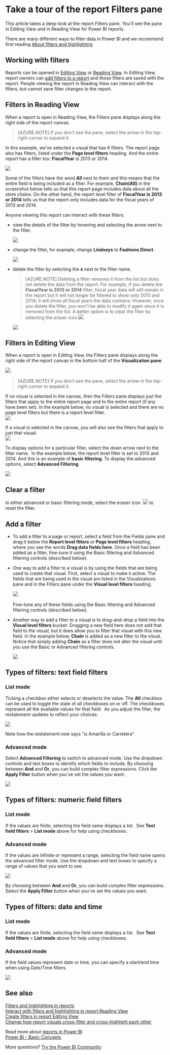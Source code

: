 ﻿<properties
   pageTitle="Take a tour of the Filters pane"
   description="How to use report filters"
   services="powerbi"
   documentationCenter=""
   authors="mihart"
   manager="erikre"
   backup=""
   editor=""
   tags=""
   qualityFocus="monitoring"
   qualityDate=""/>

<tags
   ms.service="powerbi"
   ms.devlang="NA"
   ms.topic="article"
   ms.tgt_pltfrm="NA"
   ms.workload="powerbi"
   ms.date="05/13/2017"
   ms.author="mihart"/>

# Take a tour of the report Filters pane
This article takes a deep look at the report Filters pane. You'll see the pane in Editing View and in Reading View for Power BI reports.

There are many different ways to filter data in Power BI and we recommend first reading [About filters and highlighting](powerbi-service-about-filters-and-highlighting-in-reports.md).

## Working with filters  
Reports can be opened in [Editing View](powerbi-service-interact-with-a-report-in-editing-view.md) or [Reading View](powerbi-service-interact-with-a-report-in-reading-view.md). In Editing View, report owners can [add filters to a report](powerbi-service-add-a-filter-to-a-report.md) and those filters are saved with the report. People viewing the report in Reading View can interact with the filters, but cannot save filter changes to the report.

## Filters in Reading View

When a report is open in Reading View, the Filters pane displays along the right side of the report canvas.

>[AZURE.NOTE] If you don't see the pane, select the arrow in the top-right corner to expand it.

In this example, we've selected a visual that has 6 filters. The report page also has filters, listed under the **Page level filters** heading. And the entire report has a filter too:  **FiscalYear** is 2013 or 2014.

![](media/powerbi-service-how-to-use-a-report-filter/power-bi-filter-visual-level.png)

Some of the filters have the word **All** next to them and this means that the entire field is being included as a filter.  For example, **Chain(All)** in the screenshot below tells us that this report page includes data about all the store chains.  On the other hand, the report level filter of **FiscalYear is 2013 or 2014** tells us that the report only includes data for the fiscal years of 2013 and 2014.

Anyone viewing this report can interact with these filters.

-    view the details of the filter by hovering and selecting the arrow next to the filter.

      ![](media/powerbi-service-interact-with-a-report-in-reading-view/power-bi-expan-filter.png)

-  change the filter, for example, change **Lindseys** to **Fashions Direct**.

      ![](media/powerbi-service-interact-with-a-report-in-reading-view/power-bi-filter-chain.png)

-  delete the filter by selecting the **x** next to the filter name.

   >[AZURE.NOTE]  Deleting a filter removes it from the list but does not delete the data from the report.  For example, if you delete the **FiscalYear is 2013 or 2014** filter, fiscal year data will still remain in the report but it will not longer be filtered to show only 2013 and 2014; it will show all fiscal years the data contains.  However, once you delete the filter, you won't be able to modify it again since it is removed from the list. A better option is to clear the filter by selecting the eraser icon ![](media/powerbi-service-interact-with-a-report-in-reading-view/power-bi-eraser-icon.png).

   ![](media/powerbi-service-how-to-use-a-report-filter/power-bi-delete-filter.png)

## Filters in Editing View

When a report is open in Editing View, the Filters pane displays along the right side of the report canvas in the bottom half of the **Visualization pane**.

![](media/powerbi-service-how-to-use-a-report-filter/PBI_FilterList.jpg).  

>[AZURE.NOTE] If you don't see the pane, select the arrow in the top-right corner to expand it.


If no visual is selected in the canvas, then the Filters pane displays just the filters that apply to the entire report page and to the entire report (if any have been set). In the example below, no visual is selected and there are no page level filters but there is a report level filter.  
![](media/powerbi-service-how-to-use-a-report-filter/PBI_FilterListWithReportFilter.jpg)  

If a visual is selected in the canvas, you will also see the filters that apply to just that visual:  
![](media/powerbi-service-how-to-use-a-report-filter/PBI_FilterListWithReportAndVIsLevelFilters.jpg)

To display options for a particular filter, select the down arrow next to the filter name.  In the example below, the report level filter is set to 2013 and 2014. And this is an example of **basic filtering**.  To display the advanced options, select **Advanced Filtering**.

![](media/powerbi-service-how-to-use-a-report-filter/PBI_FilterListDropdown.jpg)

## Clear a filter  
 In either advanced or basic filtering mode, select the eraser icon  ![](media/powerbi-service-how-to-use-a-report-filter/PBI_eraserIcon.jpg) to reset the filter. 

##   Add a filter
-  To add a filter to a page or report, select a field from the Fields pane and drag it below the **Report level filters**  or **Page level filters** heading, where you see the words **Drag data fields here**. Once a field has been added as a filter, fine-tune it using the Basic filtering and Advanced filtering controls (described below).

-  One way to add a filter to a visual is by using the fields that are being used to create that visual. First, select a visual to make it active. The fields that are being used in the visual are listed in the Visualizations pane and in the Filters pane under the **Visual level filters** heading.

    ![](media/powerbi-service-how-to-use-a-report-filter/power-bi-visual-filter.png)  

    Fine-tune any of these fields using the Basic filtering and Advanced filtering controls (described below).

-  Another way to add a filter to a visual is to drag-and-drop a field into the **Visual level filters** bucket. Dragging a new field here does not add that field to the visual, but it does allow you to filter that visual with this new field. In the example below, **Chain** is added as a new filter to the visual. Notice that simply adding **Chain** as a filter does not alter the visual until you use the Basic or Advanced filtering controls.

    ![](media/powerbi-service-how-to-use-a-report-filter/power-bi-visual-filter.gif)


## Types of filters: text field filters  
### List mode  
Ticking a checkbox either selects or deselects the value. The **All** checkbox can be used to toggle the state of all checkboxes on or off. The checkboxes represent all the available values for that field.  As you adjust the filter, the restatement updates to reflect your choices. 

![](media/powerbi-service-how-to-use-a-report-filter/PBI_restatement.png)

Note how the restatement now says "is Amarilla or Carretera"

### Advanced mode  
Select **Advanced Filtering** to switch to advanced mode. Use the dropdown controls and text boxes to identify which fields to include. By choosing between **And** and **Or**, you can build complex filter expressions. Click the **Apply Filter** button when you've set the values you want.  

![](media/powerbi-service-how-to-use-a-report-filter/aboutFilters.png)

## Types of filters: numeric field filters  
### List mode  
If the values are finite, selecting the field name displays a list.  See **Text field filters** &gt; **List mode** above for help using checkboxes.   

### Advanced mode  
If the values are infinite or represent a range, selecting the field name opens the advanced filter mode. Use the dropdown and text boxes to specify a range of values that you want to see. 

![](media/powerbi-service-how-to-use-a-report-filter/PBI_dropdown-and-text.png)

By choosing between **And** and **Or**, you can build complex filter expressions. Select the **Apply Filter** button when you've set the values you want.

## Types of filters: date and time  
### List mode  
If the values are finite, selecting the field name displays a list.  See **Text field filters** &gt; **List mode** above for help using checkboxes.   

### Advanced mode  
If the field values represent date or time, you can specify a start/end time when using Date/Time filters.  

![](media/powerbi-service-how-to-use-a-report-filter/PBI_date-time-filters.png)

## See also  
[Filters and highlighting in reports](powerbi-service-about-filters-and-highlighting-in-reports.md)  
[Interact with filters and highlighting in report Reading View](powerbi-service-interact-with-a-report-in-reading-view.md)  
[Create filters in report Editing View](powerbi-service-add-a-filter-to-a-report.md)  
[Change how report visuals cross-filter and cross-highlight each other](powerbi-service-visual-interactions.md)

Read more about [reports in Power BI](powerbi-service-reports.md)  
[Power BI - Basic Concepts](powerbi-service-basic-concepts.md)

More questions? [Try the Power BI Community](http://community.powerbi.com/)
